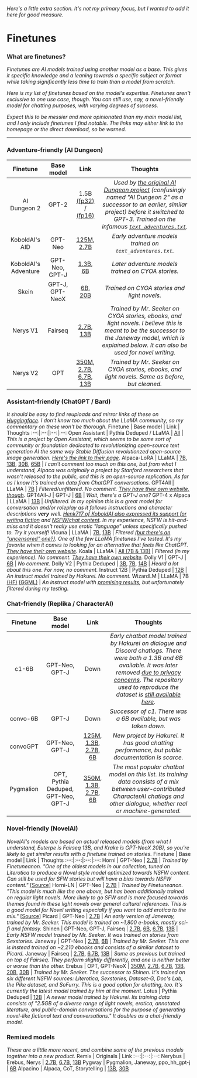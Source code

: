 _Here's a little extra section. It's not my primary focus, but I wanted to add it here for good measure._

# Finetunes

### What are finetunes?

_Finetunes are AI models trained using another model as a base. This gives it specific knowledge and a leaning towards a specific subject or format while taking significantly less time to train than a model from scratch._

_Here is my list of finetunes based on the model's expertise. Finetunes aren't exclusive to one use case, though. You can still use, say, a novel-friendly model for chatting purposes, with varying degrees of success._

_Expect this to be messier and more opinionated than my main model list, and I only include finetunes I find notable. The links may either link to the homepage or the direct download, so be warned._

***

### Adventure-friendly (AI Dungeon)
Finetune | Base model | Link | Thoughts
:--:|:--:|:--:|:--:
AI Dungeon 2 | GPT-2 | 1.5B [(fp32)](https://web.archive.org/web/20211120061227/https://storage.henk.tech/KoboldAI/model_v5_pytorch.zip) / [(fp16)](https://web.archive.org/web/20211120061148/https://storage.henk.tech/KoboldAI/aid-16bit.zip) | _Used by [the original AI Dungeon project](https://github.com/Latitude-Archives/AIDungeon) (confusingly named "AI Dungeon 2" as a successor to an earlier, similar project) before it switched to GPT-3. Trained on the infamous [`text_adventures.txt`](https://gitgud.io/AuroraPurgatio/aurorapurgatio)._
KoboldAI's AID | GPT-Neo | [125M](https://huggingface.co/Merry/AID-Neo-125M), [2.7B](https://huggingface.co/KoboldAI/GPT-Neo-2.7B-AID) | _Early adventure models trained on `text_adventures.txt`._
KoboldAI's Adventure | GPT-Neo, GPT-J | [1.3B](https://huggingface.co/KoboldAI/GPT-Neo-1.3B-Adventure), [6B](https://huggingface.co/KoboldAI/GPT-J-6B-Adventure) | _Later adventure models trained on CYOA stories._
Skein | GPT-J, GPT-NeoX | [6B](https://huggingface.co/KoboldAI/GPT-J-6B-Skein), [20B](https://huggingface.co/KoboldAI/GPT-NeoX-20B-Skein) | _Trained on CYOA stories and light novels._
Nerys V1 | Fairseq | [2.7B](https://huggingface.co/KoboldAI/fairseq-dense-2.7B-Nerys), [13B](https://huggingface.co/KoboldAI/fairseq-dense-13B-Nerys) | _Trained by Mr. Seeker on CYOA stories, ebooks, and light novels. I believe this is meant to be the successor to the Janeway model, which is explained below. It can also be used for novel writing._
Nerys V2 | OPT | [350M](https://huggingface.co/KoboldAI/OPT-350M-Nerys-v2), [2.7B](https://huggingface.co/KoboldAI/OPT-2.7B-Nerys-v2), [6.7B](https://huggingface.co/KoboldAI/OPT-6B-nerys-v2), [13B](https://huggingface.co/KoboldAI/OPT-13B-Nerys-v2) | _Trained by Mr. Seeker on CYOA stories, ebooks, and light novels. Same as before, but cleaned._

### Assistant-friendly (ChatGPT / Bard)
*It should be easy to find reuploads and mirror links of these on [Huggingface](https://huggingface.co/). I don't know too much about the LLaMA community, so my commentary on these won't be thorough.*
Finetune | Base model | Link | Thoughts
:--:|:--:|:--:|:--:
Open Assistant | Pythia Deduped / LLaMA | [All](https://huggingface.co/OpenAssistant) | _This is a project by Open Assistant, which seems to be some sort of community or foundation dedicated to revolutionizing open-source text generation AI the same way Stable Diffusion revolutionzed open-source image generation. [Here's the link to their page](https://open-assistant.io/)._
Alpaca-LoRA | LLaMA | [7B](https://huggingface.co/chansung/gpt4-alpaca-lora-7b), [13B](https://huggingface.co/chansung/gpt4-alpaca-lora-13b), [30B](https://huggingface.co/chansung/gpt4-alpaca-lora-30b), [65B](https://huggingface.co/chansung/alpaca-lora-65b) | _I can't comment too much on this one, but from what I understand, Alpaca was originally a project by Stanford researchers that wasn't released to the public, and this is an open-source replication. As far as I know it's trained on data from ChatGPT conversations._
GPT4All | LLaMA | [7B](https://github.com/nomic-ai/gpt4all#original-gpt4all-model-based-on-gpl-licensed-llama) | _Filtered/unfiltered. No comment. [They have their own website, though](https://gpt4all.io/index.html)._
GPT4All-J | GPT-J | [6B](https://github.com/nomic-ai/gpt4all#gpt4all-j-an-apache-2-licensed-gpt4all-model) | _Wait, there's a GPT-J one?_
GPT-4 x Alpaca | LLaMA | [13B](https://huggingface.co/chavinlo/gpt4-x-alpaca) | _Unfiltered. In my opinion this is a great model for conversation and/or roleplay as it follows instructions and character descriptions **very** well. [Henk717 of KoboldAI also expressed its support for writing fiction](https://old.reddit.com/r/LocalLLaMA/comments/12lksqo/ai_showdown_gpt4xalpaca_vs_vicuna_gpt4_as_the/jg7imd3/) and [NSFW/chat content](https://cdn.discordapp.com/attachments/1092245228028706867/1097350145546387456/Screenshot_2023-04-16_19-37-32.png). In my experience, NSFW is hit-and-miss and it doesn't really use erotic "language" unless specifically pushed to. Try it yourself!_
Vicuna | LLaMA | [7B](https://huggingface.co/lmsys/vicuna-7b-delta-v1.1), [13B](https://huggingface.co/lmsys/vicuna-13b-delta-v1.1) | _Filtered [(but there's an "uncensored" one?)](https://huggingface.co/eachadea/ggml-vicuna-7b-1.1/tree/main). One of the few LLaMA finetunes I've tested. It's my favorite when it comes to looking for an alternative that *feels* like ChatGPT. [They have their own website](https://vicuna.lmsys.org/)._
Koala | LLaMA | [All (7B & 13B)](https://huggingface.co/young-geng/koala/tree/main) | _Filtered (in my experience). No comment. [They have their own website](https://bair.berkeley.edu/blog/2023/04/03/koala/)._
Dolly V1 | GPT-J | [6B](https://huggingface.co/databricks/dolly-v1-6b) | _No comment._
Dolly V2 | Pythia Deduped | [3B](https://huggingface.co/databricks/dolly-v2-3b), [7B](https://huggingface.co/databricks/dolly-v2-7b), [14B](https://huggingface.co/databricks/dolly-v2-12b) | _Heard a lot about this one. For now, no comment._
Instruct 12B | Pythia Deduped | [12B](https://huggingface.co/hakurei/instruct-12b) | _An instruct model trained by Hakurei. No comment._
WizardLM | LLaMA | 7B [(HF)](https://huggingface.co/TheBloke/wizardLM-7B-HF) [(GGML)](https://huggingface.co/TheBloke/wizardLM-7B-GGML) | _An instruct model with [promising results](https://old.reddit.com/r/LocalLLaMA/comments/12z9znh/new_7b_llama_model_wizardlm_now_available/), but unfortunately filtered during my testing._

### Chat-friendly (Replika / CharacterAI)
Finetune | Base model | Link | Thoughts
:--:|:--:|:--:|:--:
c1-6B | GPT-Neo, GPT-J | Down | _Early chatbot model trained by Hakurei on dialogue and Discord chatlogs. There were both a 1.3B and 6B available. It was later removed [due to privacy concerns](https://cdn.discordapp.com/attachments/1092245228028706867/1096634323718914068/Screenshot_2023-04-14_20-12-52.png). The repository used to reproduce the dataset is [still available here](https://github.com/peng-kevin/convo-dataset)._
convo-6B | GPT-J | Down | _Successor of c1. There was a 6B available, but was taken down._
convoGPT | GPT-Neo, GPT-J | [125M](https://huggingface.co/hakurei/convogpt-staging/tree/main/125m-uft), [1.3B](https://huggingface.co/hakurei/convogpt-staging/tree/main/1.3b-uft), [2.7B](https://huggingface.co/hakurei/convogpt-staging/tree/main/2.7b-uft), [6B](https://huggingface.co/hakurei/convogpt-staging/tree/main/6b-uft) | _New project by Hakurei. It has good chatting performance, but public documentation is scarce._
Pygmalion | OPT, Pythia Deduped, GPT-Neo, GPT-J | [350M](https://huggingface.co/PygmalionAI/pygmalion-350m), [1.3B](https://huggingface.co/PygmalionAI/pygmalion-1.3b), [2.7B](https://huggingface.co/PygmalionAI/pygmalion-2.7b), [6B](https://huggingface.co/PygmalionAI/pygmalion-6b) | _The most popular chatbot model on this list. Its training data consists of a mix between user-contributed CharacterAI chatlogs and other dialogue, whether real or machine-generated._

### Novel-friendly (NovelAI)
_NovelAI's models are based on actual released models (from what I understand, Euterpe is Fairseq 13B, and Krake is GPT-NeoX 20B), so you're likely to get similar results with a finetune trained on stories._
Finetune | Base model | Link | Thoughts
:--:|:--:|:--:|:--:
Horni | GPT-Neo | [2.7B](https://huggingface.co/KoboldAI/GPT-Neo-2.7B-Horni) | _Trained by Finetuneanon. "One of the oldest models in our collection, tuned on Literotica to produce a Novel style model optimized towards NSFW content. Can still be used for SFW stories but will have a bias towards NSFW content."_ [[Source]](https://web.archive.org/web/20210926141005/https://github.com/koboldai/koboldai-client)
Horni-LN | GPT-Neo | [2.7B](https://huggingface.co/KoboldAI/GPT-Neo-2.7B-Horni-LN) | _Trained by Finetuneanon. "This model is much like the one above, but has been additionally trained on regular light novels. More likely to go SFW and is more focused towards themes found in these light novels over general cultural references. This is a good model for Novel writing especially if you want to add erotica to the mix."_ [[Source]](https://web.archive.org/web/20210926141005/https://github.com/koboldai/koboldai-client)
Picard | GPT-Neo | [2.7B](https://huggingface.co/KoboldAI/GPT-Neo-2.7B-Picard) | _An early version of Janeway, trained by Mr. Seeker. This model is trained on ~1,800 e-books, mostly sci-fi and fantasy._
Shinen | GPT-Neo, GPT-J, Fairseq | [2.7B](https://huggingface.co/KoboldAI/GPT-Neo-2.7B-Shinen), [6B](https://huggingface.co/KoboldAI/GPT-J-6B-Shinen), [6.7B](https://huggingface.co/KoboldAI/fairseq-dense-6.7B-Shinen), [13B](https://huggingface.co/KoboldAI/fairseq-dense-13B-Shinen) | _Early NSFW model trained by Mr. Seeker. It was trained on stories from Sexstories._
Janeway | GPT-Neo | [2.7B](https://huggingface.co/KoboldAI/GPT-Neo-2.7B-Janeway), [6B](https://huggingface.co/KoboldAI/GPT-J-6B-Janeway) | _Trained by Mr. Seeker. This one is instead trained on ~2,210 ebooks and consists of a similar dataset to Picard._
Janeway | Fairseq | [2.7B](https://huggingface.co/KoboldAI/fairseq-dense-2.7B-Janeway), [6.7B](https://huggingface.co/KoboldAI/fairseq-dense-6.7B-Janeway), [13B](https://huggingface.co/KoboldAI/fairseq-dense-13B-Janeway) | _Same as previous but trained on top of Fairseq. They perform slightly differently, and one is neither better or worse than the other._
Erebus | OPT, GPT-NeoX | [350M](https://huggingface.co/KoboldAI/OPT-350M-Erebus), [2.7B](https://huggingface.co/KoboldAI/OPT-2.7B-Erebus), [6.7B](https://huggingface.co/KoboldAI/OPT-6.7B-Erebus), [13B](https://huggingface.co/KoboldAI/OPT-13B-Erebus), [20B](https://huggingface.co/KoboldAI/GPT-NeoX-20B-Erebus), [30B](https://huggingface.co/KoboldAI/OPT-30B-Erebus) | _Trained by Mr. Seeker. The successor to Shinen. It's trained on six different NSFW sources: Literotica, Sexstories, Dataset-G, Doc's Lab, the Pike dataset, and SoFurry. This is a good option for chatting, too. It's currently the latest model trained by him at the moment._
Lotus | Pythia Deduped | [12B](https://huggingface.co/hakurei/lotus-12B) | _A newer model trained by Hakurei. Its training data consists of "2.5GB of a diverse range of light novels, erotica, annotated literature, and public-domain conversations for the purpose of generating novel-like fictional text and conversations." It doubles as a chat-friendly model._

### Remixed models
_These are a little more recent, and combine some of the previous models together into a new product._
Remix | Originals | Link
:--:|:--:|:--:
Nerybus | Erebus, Nerys | [2.7B](https://huggingface.co/KoboldAI/OPT-2.7B-Nerybus-Mix), [6.7B](https://huggingface.co/KoboldAI/OPT-6.7B-Nerybus-Mix), [13B](https://huggingface.co/KoboldAI/OPT-13B-Nerybus-Mix)
Pygway | Pygmalion, Janeway, ppo_hh_gpt-j | [6B](https://huggingface.co/KoboldAI/PPO_Pygway-6b-Mix)
Alpacino | Alpaca, CoT, Storytelling | [13B](https://huggingface.co/digitous/Alpacino13b), [30B](https://huggingface.co/digitous/Alpacino30b)
